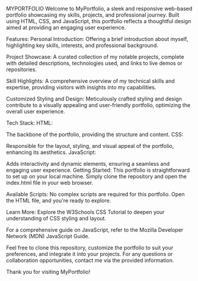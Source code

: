 MYPORTFOLIO
Welcome to MyPortfolio, a sleek and responsive web-based portfolio showcasing my skills, projects, and professional journey. Built using HTML, CSS, and JavaScript, this portfolio reflects a thoughtful design aimed at providing an engaging user experience.

Features:
Personal Introduction:
Offering a brief introduction about myself, highlighting key skills, interests, and professional background.

Project Showcase:
A curated collection of my notable projects, complete with detailed descriptions, technologies used, and links to live demos or repositories.

Skill Highlights:
A comprehensive overview of my technical skills and expertise, providing visitors with insights into my capabilities.

Customized Styling and Design:
Meticulously crafted styling and design contribute to a visually appealing and user-friendly portfolio, optimizing the overall user experience.

Tech Stack:
HTML:

The backbone of the portfolio, providing the structure and content.
CSS:

Responsible for the layout, styling, and visual appeal of the portfolio, enhancing its aesthetics.
JavaScript:

Adds interactivity and dynamic elements, ensuring a seamless and engaging user experience.
Getting Started:
This portfolio is straightforward to set up on your local machine. Simply clone the repository and open the index.html file in your web browser.

Available Scripts:
No complex scripts are required for this portfolio. Open the HTML file, and you're ready to explore.

Learn More:
Explore the W3Schools CSS Tutorial to deepen your understanding of CSS styling and layout.

For a comprehensive guide on JavaScript, refer to the Mozilla Developer Network (MDN) JavaScript Guide.

Feel free to clone this repository, customize the portfolio to suit your preferences, and integrate it into your projects. For any questions or collaboration opportunities, contact me via the provided information.

Thank you for visiting MyPortfolio!






